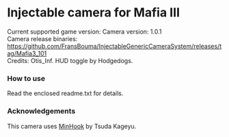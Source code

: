 Injectable camera for Mafia III
============================

Current supported game version: 
Camera version: 1.0.1  
Camera release binaries: https://github.com/FransBouma/InjectableGenericCameraSystem/releases/tag/Mafia3_101  
Credits: Otis_Inf. HUD toggle by Hodgedogs.

### How to use
Read the enclosed readme.txt for details. 

### Acknowledgements
This camera uses [MinHook](https://github.com/TsudaKageyu/minhook) by Tsuda Kageyu.
